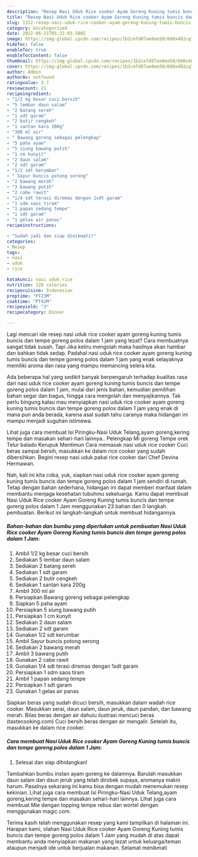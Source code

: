 ```yaml
---
description: "Resep Nasi Uduk Rice cooker Ayam Goreng Kuning tumis buncis dan tempe goreng polos dalam 1 Jam yang Lezat Sekali}"
title: "Resep Nasi Uduk Rice cooker Ayam Goreng Kuning tumis buncis dan tempe goreng polos dalam 1 Jam yang Lezat Sekali}"
slug: 1312-resep-nasi-uduk-rice-cooker-ayam-goreng-kuning-tumis-buncis-dan-tempe-goreng-polos-dalam-1-jam-yang-lezat-sekali
category: Uncategorized
date: 2022-06-21T05:32:03.580Z
image: https://img-global.cpcdn.com/recipes/1b2cefd87ae8ee50/680x482cq70/nasi-uduk-rice-cooker-ayam-goreng-kuning-tumis-buncis-dan-tempe-goreng-polos-dalam-1-jam-foto-resep-utama.jpg
hideToc: false
enableToc: true
enableTocContent: false
thumbnail: https://img-global.cpcdn.com/recipes/1b2cefd87ae8ee50/680x482cq70/nasi-uduk-rice-cooker-ayam-goreng-kuning-tumis-buncis-dan-tempe-goreng-polos-dalam-1-jam-foto-resep-utama.jpg
cover: https://img-global.cpcdn.com/recipes/1b2cefd87ae8ee50/680x482cq70/nasi-uduk-rice-cooker-ayam-goreng-kuning-tumis-buncis-dan-tempe-goreng-polos-dalam-1-jam-foto-resep-utama.jpg
author: Admin
authorAv: notfound
ratingvalue: 3.7
reviewcount: 21
recipeingredient:
- "1/2 kg besar cuci bersih"
- "5 lembar daun salam"
- "2 batang sereh"
- "1 sdt garam"
- "2 butir cengkeh"
- "1 santan kara 200g"
- "300 ml air"
- " Bawang goreng sebagai pelengkap"
- "5 paha ayam"
- "5 siung bawang putih"
- "1 cm kunyit"
- "2 daun salam"
- "2 sdt garam"
- "1/2 sdt kerumbar"
- " Sayur buncis potong serong"
- "2 bawang merah"
- "3 bawang putih"
- "2 cabe rawit"
- "1/4 sdt terasi diremas dengan 1sdt garam"
- "1 sdm saos tiram"
- "1 papan sedang tempe"
- "1 sdt garam"
- "1 gelas air panas"
recipeinstructions:

- "Sudah jadi dan siap dinikmati!"
categories:
- Resep
tags:
- nasi
- uduk
- rice

katakunci: nasi uduk rice 
nutrition: 228 calories
recipecuisine: Indonesian
preptime: "PT23M"
cooktime: "PT42M"
recipeyield: "3"
recipecategory: Dinner

---
```



Lagi mencari ide resep nasi uduk rice cooker ayam goreng kuning tumis buncis dan tempe goreng polos dalam 1 jam yang lezat? Cara membuatnya sangat tidak susah. Tapi Jika keliru mengolah maka hasilnya akan hambar dan bahkan tidak sedap. Padahal nasi uduk rice cooker ayam goreng kuning tumis buncis dan tempe goreng polos dalam 1 jam yang enak selayaknya memiliki aroma dan rasa yang mampu memancing selera kita.


Ada beberapa hal yang sedikit banyak berpengaruh terhadap kualitas rasa dari nasi uduk rice cooker ayam goreng kuning tumis buncis dan tempe goreng polos dalam 1 jam, mulai dari jenis bahan, kemudian pemilihan bahan segar dan bagus, hingga cara mengolah dan menyajikannya. Tak perlu bingung kalau mau menyiapkan nasi uduk rice cooker ayam goreng kuning tumis buncis dan tempe goreng polos dalam 1 jam yang enak di mana pun anda berada, karena asal sudah tahu caranya maka hidangan ini mampu menjadi suguhan istimewa.

Lihat juga cara membuat Isi Piringku-Nasi Uduk Telang,ayam goreng,kering tempe dan masakan sehari-hari lainnya.. Pelengkap Mi goreng Tempe orek Telur balado Kerupuk Mentimun Cara memasak nasi uduk rice cooker Cuci beras sampai bersih, masukkan ke dalam rice cooker yang sudah dibersihkan. Begini resep nasi uduk pakai rice cooker dari Chef Devina Hermawan.


Nah, kali ini kita coba, yuk, siapkan nasi uduk rice cooker ayam goreng kuning tumis buncis dan tempe goreng polos dalam 1 jam sendiri di rumah. Tetap dengan bahan sederhana, hidangan ini dapat memberi manfaat dalam membantu menjaga kesehatan tubuhmu sekeluarga. Kamu dapat membuat Nasi Uduk Rice cooker Ayam Goreng Kuning tumis buncis dan tempe goreng polos dalam 1 Jam menggunakan 23 bahan dan 0 langkah pembuatan. Berikut ini langkah-langkah untuk membuat hidangannya.

<!--inarticleads1-->

##### Bahan-bahan dan bumbu yang diperlukan untuk pembuatan Nasi Uduk Rice cooker Ayam Goreng Kuning tumis buncis dan tempe goreng polos dalam 1 Jam:

1. Ambil 1/2 kg besar cuci bersih
1. Sediakan 5 lembar daun salam
1. Sediakan 2 batang sereh
1. Sediakan 1 sdt garam
1. Sediakan 2 butir cengkeh
1. Sediakan 1 santan kara 200g
1. Ambil 300 ml air
1. Persiapkan  Bawang goreng sebagai pelengkap
1. Siapkan 5 paha ayam
1. Persiapkan 5 siung bawang putih
1. Persiapkan 1 cm kunyit
1. Sediakan 2 daun salam
1. Sediakan 2 sdt garam
1. Gunakan 1/2 sdt kerumbar
1. Ambil  Sayur buncis potong serong
1. Sediakan 2 bawang merah
1. Ambil 3 bawang putih
1. Gunakan 2 cabe rawit
1. Gunakan 1/4 sdt terasi diremas dengan 1sdt garam
1. Persiapkan 1 sdm saos tiram
1. Ambil 1 papan sedang tempe
1. Persiapkan 1 sdt garam
1. Gunakan 1 gelas air panas


Siapkan beras yang sudah dicuci bersih, masukkan dalam wadah rice cooker. Masukkan serai, daun salam, daun jeruk, daun pandan, dan bawang merah. Bilas beras dengan air dahulu ilustrasi mencuci beras (tastecooking.com) Cuci bersih beras dengan air mengalir. Setelah itu, masukkan ke dalam rice cooker. 

<!--inarticleads2-->

##### Cara membuat Nasi Uduk Rice cooker Ayam Goreng Kuning tumis buncis dan tempe goreng polos dalam 1 Jam:


1. Selesai dan siap dihidangkan!

Tambahkan bumbu instan ayam goreng ke dalamnya. Barulah masukkan daun salam dan daun jeruk yang telah dirobek supaya, aromanya makin harum. Pasalnya sekarang ini kamu bisa dengan mudah menemukan resep kekinian. Lihat juga cara membuat Isi Piringku-Nasi Uduk Telang,ayam goreng,kering tempe dan masakan sehari-hari lainnya. Lihat juga cara membuat Mie dengan topping tempe rebus dan wortel dengan menggunakan magic com. 

Terima kasih telah menggunakan resep yang kami tampilkan di halaman ini. Harapan kami, olahan Nasi Uduk Rice cooker Ayam Goreng Kuning tumis buncis dan tempe goreng polos dalam 1 Jam yang mudah di atas dapat membantu anda menyiapkan makanan yang lezat untuk keluarga/teman ataupun menjadi ide untuk berjualan makanan. Selamat menikmati
